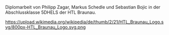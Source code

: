 Diplomarbeit von Philipp Zagar, Markus Schedle und Sebastian Bojic in der Abschlussklasse 5DHELS der HTL Braunau.

https://upload.wikimedia.org/wikipedia/de/thumb/2/21/HTL_Braunau_Logo.svg/800px-HTL_Braunau_Logo.svg.png